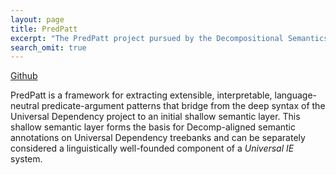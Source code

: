 ```yaml
---
layout: page
title: PredPatt
excerpt: "The PredPatt project pursued by the Decompositional Semantics Initiative."
search_omit: true
---
```


[Github](https://github.com/hltcoe/PredPatt)

PredPatt is a framework for extracting extensible, interpretable, language-neutral predicate-argument patterns that bridge from the deep syntax of the Universal Dependency project to an initial shallow semantic layer. This shallow semantic layer forms the basis for Decomp-aligned semantic annotations on Universal Dependency treebanks and can be separately considered a linguistically well-founded component of a *Universal IE* system.
